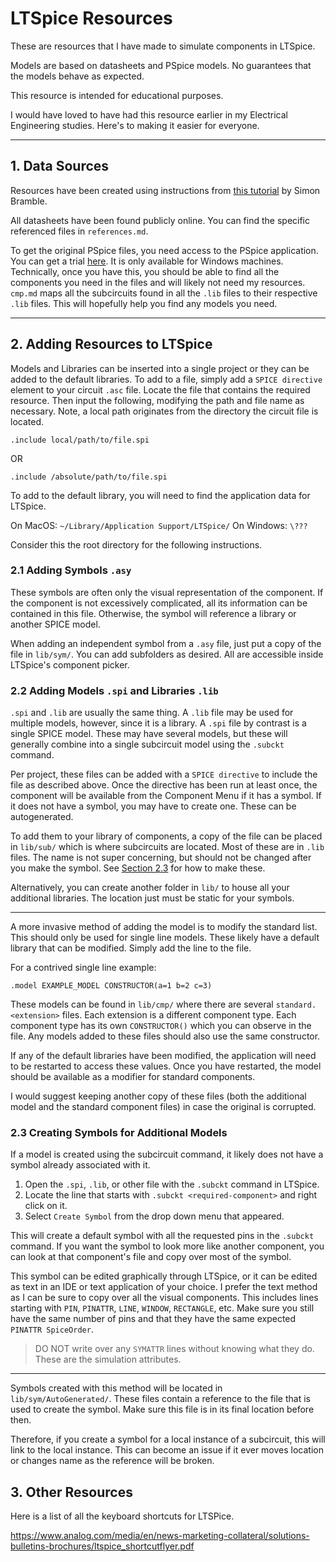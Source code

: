 # LTSpice Resources

These are resources that I have made to simulate components in LTSpice.

Models are based on datasheets and PSpice models. No guarantees that the models behave as expected.

This resource is intended for educational purposes.

I would have loved to have had this resource earlier in my Electrical Engineering studies. Here's to making it easier for everyone.

----

## 1. Data Sources

Resources have been created using instructions from [this tutorial](http://www.simonbramble.co.uk/lt_spice/ltspice_lt_spice_tutorial_6.html) by Simon Bramble.

All datasheets have been found publicly online. You can find the specific referenced files in `references.md`.

To get the original PSpice files, you need access to the PSpice application. You can get a trial [here](https://www.orcad.com/pspice-free-trial). It is only available for Windows machines. Technically, once you have this, you should be able to find all the components you need in the files and will likely not need my resources. `cmp.md` maps all the subcircuits found in all the `.lib` files to their respective `.lib` files. This will hopefully help you find any models you need.

----

## 2. Adding Resources to LTSpice

Models and Libraries can be inserted into a single project or they can be added to the default libraries. To add to a file, simply add a `SPICE directive` element to your circuit `.asc` file. Locate the file that contains the required resource. Then input the following, modifying the path and file name as necessary. Note, a local path originates from the directory the circuit file is located.

```SPICE
.include local/path/to/file.spi
```

OR

```SPICE
.include /absolute/path/to/file.spi
```

To add to the default library, you will need to find the application data for LTSpice.

On MacOS: `~/Library/Application Support/LTSpice/`
On Windows: `\???`

Consider this the root directory for the following instructions.

### 2.1 Adding Symbols `.asy`

These symbols are often only the visual representation of the component. If the component is not excessively complicated, all its information can be contained in this file. Otherwise, the symbol will reference a library or another SPICE model.

When adding an independent symbol from a `.asy` file, just put a copy of the file in `lib/sym/`. You can add subfolders as desired. All are accessible inside LTSpice's component picker.

### 2.2 Adding Models `.spi` and Libraries `.lib`

`.spi` and `.lib` are usually the same thing. A `.lib` file may be used for multiple models, however, since it is a library. A `.spi` file by contrast is a single SPICE model. These may have several models, but these will generally combine into a single subcircuit model using the `.subckt` command.

Per project, these files can be added with a `SPICE directive` to include the file as described above. Once the directive has been run at least once, the component will be available from the Component Menu if it has a symbol. If it does not have a symbol, you may have to create one. These can be autogenerated.

To add them to your library of components, a copy of the file can be placed in `lib/sub/` which is where subcircuits are located. Most of these are in `.lib` files. The name is not super concerning, but should not be changed after you make the symbol. See [Section 2.3](#23-creating-symbols-for-additional-models) for how to make these.

Alternatively, you can create another folder in `lib/` to house all your additional libraries. The location just must be static for your symbols.

----

A more invasive method of adding the model is to modify the standard list. This should only be used for single line models. These likely have a default library that can be modified. Simply add the line to the file.

For a contrived single line example:

```SPICE
.model EXAMPLE_MODEL CONSTRUCTOR(a=1 b=2 c=3)
```

These models can be found in `lib/cmp/` where there are several `standard.<extension>` files. Each extension is a different component type. Each component type has its own `CONSTRUCTOR()` which you can observe in the file. Any models added to these files should also use the same constructor.

If any of the default libraries have been modified, the application will need to be restarted to access these values. Once you have restarted, the model should be available as a modifier for standard components.

I would suggest keeping another copy of these files (both the additional model and the standard component files) in case the original is corrupted.

### 2.3 Creating Symbols for Additional Models

If a model is created using the subcircuit command, it likely does not have a symbol already associated with it.

1. Open the `.spi`, `.lib`, or other file with the `.subckt` command in LTSpice.
2. Locate the line that starts with `.subckt <required-component>` and right click on it.
3. Select `Create Symbol` from the drop down menu that appeared.

This will create a default symbol with all the requested pins in the `.subckt` command. If you want the symbol to look more like another component, you can look at that component's file and copy over most of the symbol.

This symbol can be edited graphically through LTSpice, or it can be edited as text in an IDE or text application of your choice. I prefer the text method as I can be sure to copy over all the visual components. This includes lines starting with `PIN`, `PINATTR`, `LINE`, `WINDOW`, `RECTANGLE`, etc. Make sure you still have the same number of pins and that they have the same expected `PINATTR SpiceOrder`.

> DO NOT write over any `SYMATTR` lines without knowing what they do. These are the simulation attributes.

----

Symbols created with this method will be located in `lib/sym/AutoGenerated/`. These files contain a reference to the file that is used to create the symbol. Make sure this file is in its final location before then.

Therefore, if you create a symbol for a local instance of a subcircuit, this will link to the local instance. This can become an issue if it ever moves location or changes name as the reference will be broken.

## 3. Other Resources

Here is a list of all the keyboard shortcuts for LTSPice.

<https://www.analog.com/media/en/news-marketing-collateral/solutions-bulletins-brochures/ltspice_shortcutflyer.pdf>
